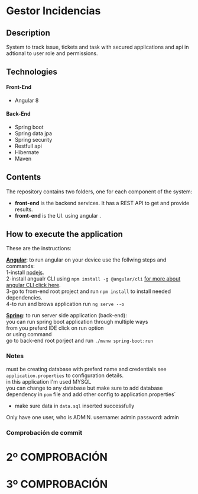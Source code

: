 # Gestor Incidencias

## Description
System to track issue, tickets and task with secured applications and api in adtional to user role and permissions. 

## Technologies
#### Front-End
* Angular 8
#### Back-End
* Spring boot
* Spring data jpa
* Spring security
* Restfull api
* Hibernate
* Maven


## Contents

The repository contains two folders, one for each component of the system:

* **front-end** is the backend services. It has a REST API to get and provide results.
* **fromt-end** is the UI. using angular .


## How to execute the application

These are the instructions:

**[Angular](https://angular.io/)**: to run angular on your device use the follwing steps and commands:  
 1-install [nodejs](https://nodejs.org/en/).  
 2-install angualr CLI using `npm install -g @angular/cli` [for more about angular CLI click here](https://cli.angular.io/).  
 3-go to from-end root project and run `npm install` to install needed dependencies.  
 4-to run and brows application run `ng serve --o`  
 
 **[Spring](https://spring.io/)**: to run server side application (back-end):  
 you can run spring boot application through multiple ways  
  from you preferd IDE click on run option  
  or using command  
  go to back-end root porject and run `./mvnw spring-boot:run`

### Notes
must be creating database with preferd name and credentials see `application.properties` to configuration details.  
in this application I'm used MYSQL  
you can change to any database but make sure to add database dependency in `pom` file and add other config to application.properties`  
* make sure data in `data.sql` inserted successfully

Only have one user, who is ADMIN.
username: admin
password: admin

### Comprobación de commit

# 2º COMPROBACIÓN

# 3º COMPROBACIÓN


